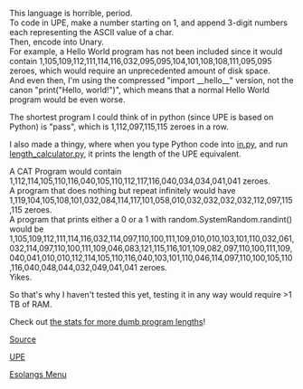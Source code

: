 [//]: # (This is UPEI, a UPE interpreter)

This language is horrible, period.<br>
To code in UPE, make a number starting on 1, and append 3-digit numbers each representing the ASCII value of a char.<br>
Then, encode into Unary.<br>
For example, a Hello World program has not been included since it would contain 1,105,109,112,111,114,116,032,095,095,104,101,108,108,111,095,095 zeroes, which would
require an unprecedented amount of disk space.<br>
And even then, I'm using the compressed "import \_\_hello\_\_" version, not the canon "print("Hello, world!")", which means that a normal 
Hello World program would be even worse.<br>

The shortest program I could think of in python (since UPE is based on Python) is "pass", which is 1,112,097,115,115 zeroes in a row.<br>

I also made a thingy, where when you type Python code into [in.py](in.py), and run [length_calculator.py](length_calculator.py), it prints the length of the UPE equivalent.<br>

A CAT Program would contain 1,112,114,105,110,116,040,105,110,112,117,116,040,034,034,041,041 zeroes.<br>
A program that does nothing but repeat infinitely would have 1,119,104,105,108,101,032,084,114,117,101,058,010,032,032,032,032,112,097,115,115 zeroes.<br>
A program that prints either a 0 or a 1 with random.SystemRandom.randint() would be
1,105,109,112,111,114,116,032,114,097,110,100,111,109,010,010,103,101,110,032,061,032,114,097,110,100,111,109,046,083,121,115,116,101,109,082,097,110,100,111,109,040,041,010,010,112,114,105,110,116,040,103,101,110,046,114,097,110,100,105,110,116,040,048,044,032,049,041,041 zeroes.<br>
Yikes.<br>

So that's why I haven't tested this yet, testing it in any way would require >1 TB of RAM.<br>

Check out [the stats for more dumb program lengths](__STATS__.txt)!<br>

[Source](upei.py)<br>

[UPE](https://esolangs.org/wiki/UPE)<br>

<a href="../../tree/main">Esolangs Menu</a>